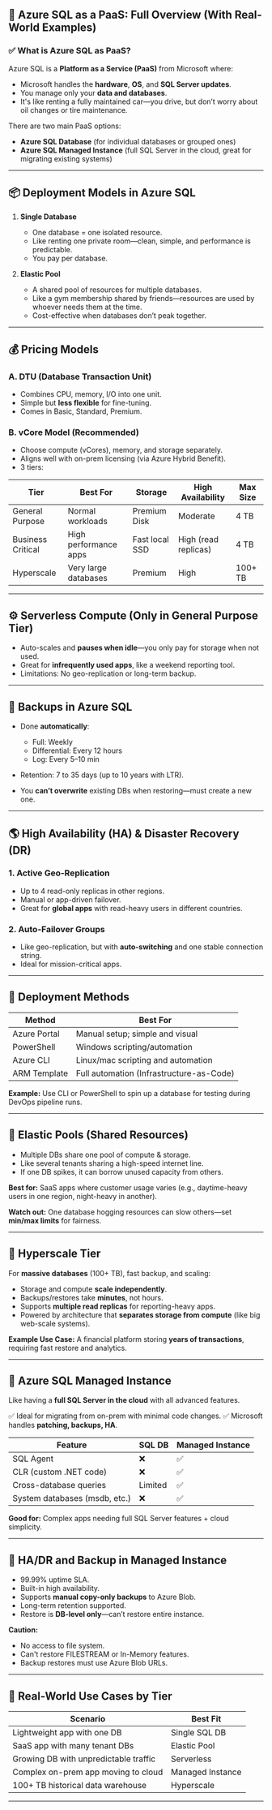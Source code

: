 ## 🔷 **Azure SQL as a PaaS: Full Overview (With Real-World Examples)**

### ✅ **What is Azure SQL as PaaS?**

Azure SQL is a **Platform as a Service (PaaS)** from Microsoft where:

- Microsoft handles the **hardware**, **OS**, and **SQL Server updates**.
- You manage only your **data and databases**.
- It's like renting a fully maintained car—you drive, but don’t worry about oil changes or tire maintenance.

There are two main PaaS options:

- **Azure SQL Database** (for individual databases or grouped ones)
- **Azure SQL Managed Instance** (full SQL Server in the cloud, great for migrating existing systems)

---

## 📦 **Deployment Models in Azure SQL**

1. **Single Database**

   - One database = one isolated resource.
   - Like renting one private room—clean, simple, and performance is predictable.
   - You pay per database.

2. **Elastic Pool**

   - A shared pool of resources for multiple databases.
   - Like a gym membership shared by friends—resources are used by whoever needs them at the time.
   - Cost-effective when databases don’t peak together.

---

## 💰 **Pricing Models**

### A. **DTU (Database Transaction Unit)**

- Combines CPU, memory, I/O into one unit.
- Simple but **less flexible** for fine-tuning.
- Comes in Basic, Standard, Premium.

### B. **vCore Model** (Recommended)

- Choose compute (vCores), memory, and storage separately.
- Aligns well with on-prem licensing (via Azure Hybrid Benefit).
- 3 tiers:

| Tier              | Best For              | Storage        | High Availability    | Max Size |
| ----------------- | --------------------- | -------------- | -------------------- | -------- |
| General Purpose   | Normal workloads      | Premium Disk   | Moderate             | 4 TB     |
| Business Critical | High performance apps | Fast local SSD | High (read replicas) | 4 TB     |
| Hyperscale        | Very large databases  | Premium        | High                 | 100+ TB  |

---

## ⚙️ **Serverless Compute (Only in General Purpose Tier)**

- Auto-scales and **pauses when idle**—you only pay for storage when not used.
- Great for **infrequently used apps**, like a weekend reporting tool.
- Limitations: No geo-replication or long-term backup.

---

## 🔐 **Backups in Azure SQL**

- Done **automatically**:

  - Full: Weekly
  - Differential: Every 12 hours
  - Log: Every 5–10 min

- Retention: 7 to 35 days (up to 10 years with LTR).
- You **can’t overwrite** existing DBs when restoring—must create a new one.

---

## 🌎 **High Availability (HA) & Disaster Recovery (DR)**

### 1. **Active Geo-Replication**

- Up to 4 read-only replicas in other regions.
- Manual or app-driven failover.
- Great for **global apps** with read-heavy users in different countries.

### 2. **Auto-Failover Groups**

- Like geo-replication, but with **auto-switching** and one stable connection string.
- Ideal for mission-critical apps.

---

## 🧰 **Deployment Methods**

| Method       | Best For                                 |
| ------------ | ---------------------------------------- |
| Azure Portal | Manual setup; simple and visual          |
| PowerShell   | Windows scripting/automation             |
| Azure CLI    | Linux/mac scripting and automation       |
| ARM Template | Full automation (Infrastructure-as-Code) |

**Example:**
Use CLI or PowerShell to spin up a database for testing during DevOps pipeline runs.

---

## 🤝 **Elastic Pools (Shared Resources)**

- Multiple DBs share one pool of compute & storage.
- Like several tenants sharing a high-speed internet line.
- If one DB spikes, it can borrow unused capacity from others.

**Best for:** SaaS apps where customer usage varies (e.g., daytime-heavy users in one region, night-heavy in another).

**Watch out:** One database hogging resources can slow others—set **min/max limits** for fairness.

---

## 🚀 **Hyperscale Tier**

For **massive databases** (100+ TB), fast backup, and scaling:

- Storage and compute **scale independently**.
- Backups/restores take **minutes**, not hours.
- Supports **multiple read replicas** for reporting-heavy apps.
- Powered by architecture that **separates storage from compute** (like big web-scale systems).

**Example Use Case:** A financial platform storing **years of transactions**, requiring fast restore and analytics.

---

## 🏢 **Azure SQL Managed Instance**

Like having a **full SQL Server in the cloud** with all advanced features.

✅ Ideal for migrating from on-prem with minimal code changes.
✅ Microsoft handles **patching, backups, HA**.

| Feature                       | SQL DB  | Managed Instance |
| ----------------------------- | ------- | ---------------- |
| SQL Agent                     | ❌      | ✅               |
| CLR (custom .NET code)        | ❌      | ✅               |
| Cross-database queries        | Limited | ✅               |
| System databases (msdb, etc.) | ❌      | ✅               |

**Good for:** Complex apps needing full SQL Server features + cloud simplicity.

---

## 🔄 **HA/DR and Backup in Managed Instance**

- 99.99% uptime SLA.
- Built-in high availability.
- Supports **manual copy-only backups** to Azure Blob.
- Long-term retention supported.
- Restore is **DB-level only**—can’t restore entire instance.

**Caution:**

- No access to file system.
- Can't restore FILESTREAM or In-Memory features.
- Backup restores must use Azure Blob URLs.

---

## 🧠 **Real-World Use Cases by Tier**

| Scenario                              | Best Fit         |
| ------------------------------------- | ---------------- |
| Lightweight app with one DB           | Single SQL DB    |
| SaaS app with many tenant DBs         | Elastic Pool     |
| Growing DB with unpredictable traffic | Serverless       |
| Complex on-prem app moving to cloud   | Managed Instance |
| 100+ TB historical data warehouse     | Hyperscale       |

---
